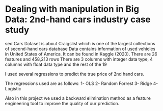 # Dealing with manipulation in Big Data: 2nd-hand cars industry case study

sed Cars Dataset is about Craigslist which is one of the largest collections of second-hand cars database
Data contains information of used vehicles in United States of America. It can be found in Kaggle (2020).
There are 26 features and 458,213 rows
There are 3 columns with integer data type, 4 columns with float data type and the rest of the 19

I used several regressions to predict the true price of 2nd hand cars.

The regressions used are as follows:
1- OLS
2- Random Forrest
3- Ridge
4- Logistic

Also in this project we used a backward elimination method as a feature engineering tool to improve the quality of our prediction.
